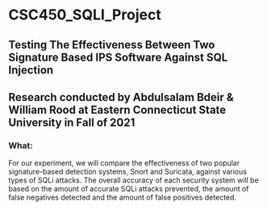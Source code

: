 # CSC450_SQLI_Project
 ## Testing The Effectiveness Between Two Signature Based IPS Software Against SQL Injection
 ## Research conducted by Abdulsalam Bdeir & William Rood at Eastern Connecticut State University in Fall of 2021
### What:
For our experiment, we will compare the effectiveness of two popular signature-based detection systems, Snort and Suricata, against various types of SQLi attacks. The overall accuracy of each security system will be based on the amount of accurate SQLi attacks prevented, the amount of false negatives detected and the amount of false positives detected. 

